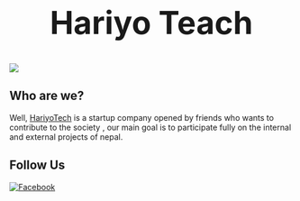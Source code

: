 # <center><h1>Hariyo Teach</h1></center>
<img src="https://github.com/sandipbhandari07/.github-1/blob/main/back.jpg">


## Who are we?

Well, [HariyoTech](https://github.com/Hariyo-Tech) is a startup company opened by friends who wants to contribute to the society , our main goal is to participate fully on the internal and external projects of nepal.

## Follow Us
[![Facebook](https://img.shields.io/badge/Facebook-33B8FF?style=for-the-badge&logo=Facebook&logoColor=white)](https://www.facebook.com/profile.php?id=100085100606283) 

